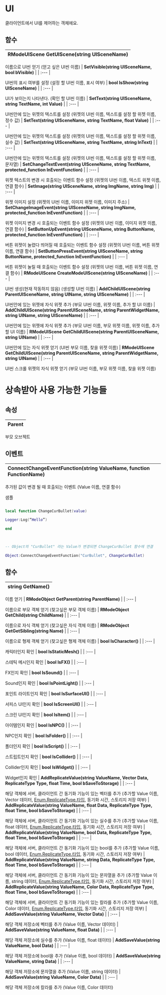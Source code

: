 # **UI**


클라이언트에서 UI를 제어하는 객체에요. 
## **함수**

| **RModeUIScene GetUIScene(string UISceneName)** |
| :--- |

이름으로 UI씬 얻기 (얻고 싶은 UI씬 이름) 
| **SetVisible(string UISceneName, bool bVisible)** |
| :--- |

UI씬의 표시 여부를 설정 (설정 할 UI씬 이름, 표시 여부) 
| **bool IsShow(string UISceneName)** |
| :--- |

UI가 보이는지 나타낸다. (확인 할 UI씬 이름) 
| **SetText(string UISceneName, string TextName, int Value)** |
| :--- |

UI씬안에 있는 위젯의 텍스트를 설정 (위젯의 UI씬 이름, 텍스트를 설정 할 위젯 이름, 정수 값) 
| **SetText(string UISceneName, string TextName, float Value)** |
| :--- |

UI씬안에 있는 위젯의 텍스트를 설정 (위젯의 UI씬 이름, 텍스트를 설정 할 위젯 이름, 실수 값) 
| **SetText(string UISceneName, string TextName, string InText)** |
| :--- |

UI씬안에 있는 위젯의 텍스트를 설정 (위젯의 UI씬 이름, 텍스트를 설정 할 위젯 이름, 문자열) 
| **SetChangeTextEvent(string UISceneName, string TextName, protected_function InEventFunction)** |
| :--- |

위젯 텍스트의 변경 시 호출되는 이벤트 함수 설정 (위젯의 UI씬 이름, 텍스트 위젯 이름, 연결 함수) 
| **SetImage(string UISceneName, string ImgName, string Img)** |
| :--- |

위젯 이미지 설정 (위젯의 UI씬 이름, 이미지 위젯 이름, 이미지 주소) 
| **SetChangeImageEvent(string UISceneName, string ImgName, protected_function InEventFunction)** |
| :--- |

위젯 이미지 변경 시 호출되는 이벤트 함수 설정 (위젯의 UI씬 이름, 이미지 위젯 이름, 연결 함수) 
| **SetButtonUpEvent(string UISceneName, string ButtonName, protected_function InEventFunction)** |
| :--- |

버튼 위젯이 눌렸다 띄어질 때 호출되는 이벤트 함수 설정 (위젯의 UI씬 이름, 버튼 위젯 이름, 연결 함수) 
| **SetButtonPressEvent(string UISceneName, string ButtonName, protected_function InEventFunction)** |
| :--- |

버튼 위젯이 눌릴 때 호출되는 이벤트 함수 설정 (위젯의 UI씬 이름, 버튼 위젯 이름, 연결 함수) 
| **RModeUIScene CreateModeUIScene(string UISceneName)** |
| :--- |

UI씬 생성(현재 작동하지 않음) (생성할 UI씬 이름) 
| **AddChildUIScene(string ParentUISceneName, string UIName, string UISceneName)** |
| :--- |

UI씬안에 있는 위젯에 자식 위젯 추가 (부모 UI씬 이름, 위젯 이름, 추가 할 UI 이름) 
| **AddChildUIScene(string ParentUISceneName, string ParentWidgetName, string UIName, string UISceneName)** |
| :--- |

UI씬안에 있는 위젯에 자식 위젯 추가 (부모 UI씬 이름, 부모 위젯 이름, 위젯 이름, 추가할 UI 이름) 
| **RModeUIScene GetChildUIScene(string ParentUISceneName, string UIName)** |
| :--- |

UI씬안에 있는 자식 위젯 얻기 (UI씬 부모 이름, 찾을 위젯 이름) 
| **RModeUIScene GetChildUIScene(string ParentUISceneName, string ParentWidgetName, string UIName)** |
| :--- |

UI씬 스크롤 위젯의 자식 위젯 얻기 (부모 UI씬 이름, 부모 위젯 이름, 찾을 위젯 이름) 
# **상속받아 사용 가능한 기능들**

## **속성**

| **Parent** |
| :--- |

부모 오브젝트 
## **이벤트**

| **ConnectChangeEventFunction(string ValueName, function FunctionName)** |
| :--- |

추가된 값이 변경 될 때 호출되는 이벤트 (Value 이름, 연결 함수) 

샘플 

```lua

local function ChangeCurBullet(value) 

Logger:Log(“Hello”) 

end 

 

-- Object의 "CurBullet" 라는 Value가 변경되면 ChangeCurBullet 함수에 연결 

Object:ConnectChangeEventFunction("CurBullet", ChangeCurBullet)   

``` 
## **함수**

| **string GetName()** |
| :--- |

이름 얻기 
| **RModeObject GetParent(string ParentName)** |
| :--- |

이름으로 부모 객체 얻기 (찾고싶은 부모 객체 이름) 
| **RModeObject GetChild(string ChildName)** |
| :--- |

이름으로 자식 객체 얻기 (찾고싶은 자식 객체 이름) 
| **RModeObject GetGetSibling(string Name)** |
| :--- |

이름으로 형제 객체 얻기 (찾고싶은 형제 객체 이름) 
| **bool IsCharacter()** |
| :--- |

캐릭터인지 확인 
| **bool IsStaticMesh()** |
| :--- |

스테틱 메시인지 확인 
| **bool IsFX()** |
| :--- |

FX인지 확인 
| **bool IsSound()** |
| :--- |

Sound인지 확인 
| **bool IsPointLight()** |
| :--- |

포인트 라이트인지 확인 
| **bool IsSurfaceUI()** |
| :--- |

서피스 UI인지 확인 
| **bool IsScreenUI()** |
| :--- |

스크린 UI인지 확인 
| **bool IsItem()** |
| :--- |

아이템인지 확인 
| **bool IsNPC()** |
| :--- |

NPC인지 확인 
| **bool IsFolder()** |
| :--- |

폴더인지 확인 
| **bool IsScript()** |
| :--- |

스트립트인지 확인 
| **bool IsCollider()** |
| :--- |

Collider인지 확인 
| **bool IsWidget()** |
| :--- |

Widget인지 확인 
| **AddReplicateValue(string ValueName, Vector Data, ReplicateType Type, float Time, bool bSaveToStorage)** |
| :--- |

해당 객체에 서버, 클라이언트 간 동기화 기능이 있는 벡터를 추가 (추가할 Value 이름, Vector 데이터, [Enum.ReplicateType.타입](https://ditoland-utplus.gitbook.io/ditoland/api-reference/enums/replicatetype), 동기화 시간, 스토리지 저장 여부) 
| **AddReplicateValue(string ValueName, float Data, ReplicateType Type, float Time, bool bSaveToStorage)** |
| :--- |

해당 객체에 서버, 클라이언트 간 동기화 기능이 있는 실수를 추가 (추가할 Value 이름, float 데이터, [Enum.ReplicateType.타입](https://ditoland-utplus.gitbook.io/ditoland/api-reference/enums/replicatetype), 동기화 시간, 스토리지 저장 여부) 
| **AddReplicateValue(string ValueName, bool Data, ReplicateType Type, float Time, bool bSaveToStorage)** |
| :--- |

해당 객체에 서버, 클라이언트 간 동기화 기능이 있는 bool를 추가 (추가할 Value 이름, bool 데이터, [Enum.ReplicateType.타입](https://ditoland-utplus.gitbook.io/ditoland/api-reference/enums/replicatetype), 동기화 시간, 스토리지 저장 여부) 
| **AddReplicateValue(string ValueName, string Data, ReplicateType Type, float Time, bool bSaveToStorage)** |
| :--- |

해당 객체에 서버, 클라이언트 간 동기화 기능이 있는 문자열을 추가 (추가할 Value 이름, string 데이터, [Enum.ReplicateType.타입](https://ditoland-utplus.gitbook.io/ditoland/api-reference/enums/replicatetype), 동기화 시간, 스토리지 저장 여부) 
| **AddReplicateValue(string ValueName, Color Data, ReplicateType Type, float Time, bool bSaveToStorage)** |
| :--- |

해당 객체에 서버, 클라이언트 간 동기화 기능이 있는 칼라를 추가 (추가할 Value 이름, Color 데이터, [Enum.ReplicateType.타입](https://ditoland-utplus.gitbook.io/ditoland/api-reference/enums/replicatetype), 동기화 시간, 스토리지 저장 여부) 
| **AddSaveValue(string ValueName, Vector Data)** |
| :--- |

해당 객체 저장소에 벡터를 추가 (Value 이름, Vector 데이터) 
| **AddSaveValue(string ValueName, float Data)** |
| :--- |

해당 객체 저장소에 실수를 추가 (Value 이름, float 데이터) 
| **AddSaveValue(string ValueName, bool Data)** |
| :--- |

해당 객체 저장소에 bool을 추가 (Value 이름, bool 데이터) 
| **AddSaveValue(string ValueName, string Data)** |
| :--- |

해당 객체 저장소에 문자열을 추가 (Value 이름, string 데이터) 
| **AddSaveValue(string ValueName, Color Data)** |
| :--- |

해당 객체 저장소에 칼라를 추가 (Value 이름, Color 데이터) 
